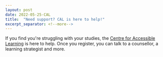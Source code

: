 ```yaml
---
layout: post
date: 2022-05-25-CAL
title:  "Need support? CAL is here to help!"
excerpt_separator: <!--more-->
---
```

If you find you're struggling with your studies, the <a href="https://www.algonquincollege.com/cal/" title="The Centre for Accessible Learning" target="_blank">Centre for Accessible Learning</a> is here to help. Once you register, you can talk to a counsellor, a learning strategist and more.